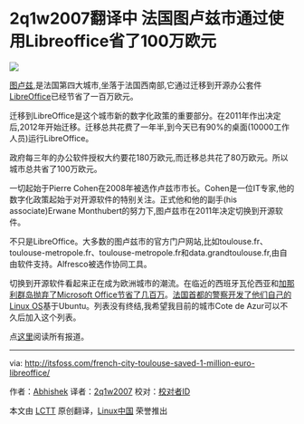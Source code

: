 2q1w2007翻译中
法国图卢兹市通过使用Libreoffice省了100万欧元
================================================================================
![](http://itsfoss.itsfoss.netdna-cdn.com/wp-content/uploads/2014/07/FRance_LibreOffice.jpg)

[图卢兹][1],是法国第四大城市,坐落于法国西南部,它通过迁移到开源办公套件[LibreOffice][2]已经节省了一百万欧元。

迁移到LibreOffice是这个城市新的数字化政策的重要部分。在2011年作出决定后,2012年开始迁移。迁移总共花费了一年半,到今天已有90%的桌面(10000工作人员)运行LibreOffice。

政府每三年的办公软件授权大约要花180万欧元,而迁移总共花了80万欧元。所以城市总共省了100万欧元。

一切起始于Pierre Cohen在2008年被选作卢兹市市长。Cohen是一位IT专家,他的数字化政策起始于对开源软件的特别关注。正式他和他的副手(his associate)Erwane Monthubert的努力下,图卢兹市在2011年决定切换到开源软件。

不只是LibreOffice。大多数的图卢兹市的官方门户网站,比如toulouse.fr、toulouse-metropole.fr、toulouse-metropole.fr和data.grandtoulouse.fr,由自由软件支持。Alfresco被选作协同工具。

切换到开源软件看起来正在成为欧洲城市的潮流。在临近的西班牙瓦伦西亚和[加那利群岛抛弃了Microsoft Office节省了几百万][3]。[法国首都的警察开发了他们自己的Linux OS][4]基于Ubuntu。列表没有终结,我希望我目前的城市Cote de Azur可以不久后加入这个列表。

点[这里][5]阅读所有报道。

--------------------------------------------------------------------------------

via: http://itsfoss.com/french-city-toulouse-saved-1-million-euro-libreoffice/

作者：[Abhishek][a]
译者：[2q1w2007](https://github.com/2q1w2007)
校对：[校对者ID](https://github.com/校对者ID)

本文由 [LCTT](https://github.com/LCTT/TranslateProject) 原创翻译，[Linux中国](http://linux.cn/) 荣誉推出

[a]:http://itsfoss.com/author/Abhishek/
[1]:http://zh.wikipedia.org/wiki/%E5%9B%BE%E5%8D%A2%E5%85%B9
[2]:http://www.libreoffice.org/
[3]:http://itsfoss.com/canary-islands-saves-700000-euro-open-source/
[4]:http://itsfoss.com/french-national-police-switch-37000-desktops-to-linux/
[5]:https://joinup.ec.europa.eu/elibrary/case/toulouse-saves-1-million-euro-libreoffice
